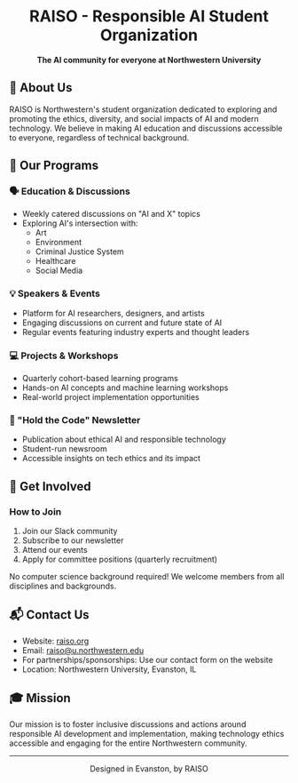 <div align="center">
  
# RAISO - Responsible AI Student Organization
**The AI community for everyone at Northwestern University**

</div>

## 🎯 About Us

RAISO is Northwestern's student organization dedicated to exploring and promoting the ethics, diversity, and social impacts of AI and modern technology. We believe in making AI education and discussions accessible to everyone, regardless of technical background.

## 🌟 Our Programs

### 🗣️ Education & Discussions
- Weekly catered discussions on "AI and X" topics
- Exploring AI's intersection with:
  - Art
  - Environment
  - Criminal Justice System
  - Healthcare
  - Social Media

### 💡 Speakers & Events
- Platform for AI researchers, designers, and artists
- Engaging discussions on current and future state of AI
- Regular events featuring industry experts and thought leaders

### 💻 Projects & Workshops
- Quarterly cohort-based learning programs
- Hands-on AI concepts and machine learning workshops
- Real-world project implementation opportunities

### 📰 "Hold the Code" Newsletter
- Publication about ethical AI and responsible technology
- Student-run newsroom
- Accessible insights on tech ethics and its impact

## 🤝 Get Involved

### How to Join
1. Join our Slack community
2. Subscribe to our newsletter
3. Attend our events
4. Apply for committee positions (quarterly recruitment)

No computer science background required! We welcome members from all disciplines and backgrounds.

## 📬 Contact Us

- Website: [raiso.org](http://raiso.org)
- Email: [raiso@u.northwestern.edu](mailto:raiso@u.northwestern.edu)
- For partnerships/sponsorships: Use our contact form on the website
- Location: Northwestern University, Evanston, IL

## 🎓 Mission

Our mission is to foster inclusive discussions and actions around responsible AI development and implementation, making technology ethics accessible and engaging for the entire Northwestern community.

---

<div align="center">

Designed in Evanston, by RAISO

</div>

